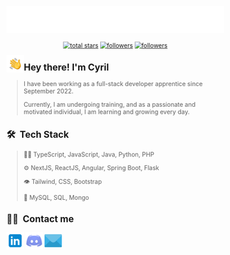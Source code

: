<h3 align="center">
  <img src="./images/name.svg" alt="Cyril Grosjean" />
</h3>
<p align="center">
  <a href="https://github.com/CyrilInCode?tab=repositories&sort=stargazers">
    <img alt="total stars" title="Total stars on GitHub" src="https://custom-icon-badges.demolab.com/github/stars/CyrilInCode?color=C20BAC&style=for-the-badge&labelColor=A30A90&logo=star"/></a>
  <a href="https://github.com/CyrilInCode?tab=followers">
    <img alt="followers" title="Follow me on Github" src="https://custom-icon-badges.demolab.com/github/followers/CyrilInCode?color=C20BAC&labelColor=A30A90&style=for-the-badge&logo=person-add&label=Follow&logoColor=white"/></a>
  <a href="https://github.com/CyrilInCode">
    <img alt="followers" title="Follow me on Github" src="https://custom-icon-badges.demolab.com/github/watchers/CyrilInCode/CyrilInCode?color=C20BAC&labelColor=A30A90&style=for-the-badge&logo=eye&label=visitors&logoColor=white"/></a>
</p>

<img alt="Night Coding" src="./images/Hand%20Wave.gif" width='40' align="left"/><h2>Hey there! I'm Cyril</h2>
> I have been working as a full-stack developer apprentice since September 2022.
 > 
> Currently, I am undergoing training, and as a passionate and motivated individual, I am learning and growing every day.
 > 




## 🛠 &nbsp;Tech Stack

> 👨‍💻 TypeScript, JavaScript, Java, Python, PHP
 > 
> ⚙️ NextJS, ReactJS, Angular, Spring Boot, Flask
 > 
> 👁️ Tailwind, CSS, Bootstrap
 > 
> 💽 MySQL, SQL, Mongo
 >

## 🤝🏻 &nbsp;Contact me

<a href="https://www.linkedin.com/in/cyril-grosjean-7a8ab4231/"><img alt="Linkedin" src="./images/socials/linkedin.svg" width='40' /></a>
<a href="https://discord.gg/GpJK5WgUz6"><img alt="Discord" src="./images/socials/discord.svg" width='40' /></a>
<a href="mailto:cyril.grosjean@outlook.fr"><img alt="Email" src="./images/socials/email.svg" width='40' /></a>






